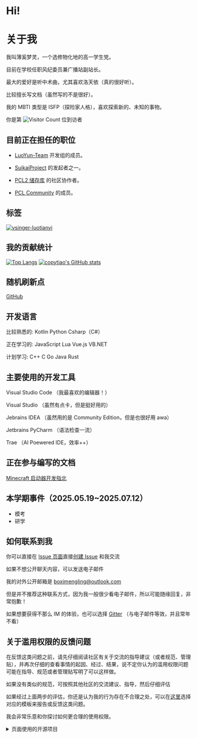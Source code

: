 # Hi!

# 关于我

我叫薄奚梦灵，一个选修物化地的高一学生党。

目前在学校任职风纪委员兼广播站副站长。

最大的爱好是听中术曲，尤其喜欢洛天依（真的很好听）。

比较擅长写文档（虽然写的不是很好）。

我的 MBTI 类型是 ISFP（探险家人格），喜欢探索新的、未知的事物。

你是第 ![Visitor Count](https://profile-counter.glitch.me/copytiao/count.svg) 位到访者

## 目前正在担任的职位

- [LuoYun-Team](https://github.com/LuoYun-Team/) 开发组的成员。

- [SuikaiProject](https://github.com/SuikaiProject) 的发起者之一。

- [PCL2 储存库](https://github.com/Hex-Dragon/PCL2/) 的社区协作者。

- [PCL Community](https://github.com/PCL-Community) 的成员。

## 标签

[![vsinger-luotianyi](https://img.shields.io/badge/Vsinger-%E6%B4%9B%E5%A4%A9%E4%BE%9D-blue.svg?style=for-the-badge)](https://space.bilibili.com/36081646)

## 我的贡献统计
[![Top Langs](https://github-readme-stats.vercel.app/api/top-langs/?username=copytiao)](https://github.com/anuraghazra/github-readme-stats)
[![copytiao's GitHub stats](https://github-readme-stats.vercel.app/api?username=copytiao)](https://github.com/anuraghazra/github-readme-stats)

## 随机刷新点

[GitHub](https://github.com/)



## 开发语言

比较熟悉的: Kotlin Python Csharp（C#）

正在学习的:  JavaScript Lua Vue.js VB.NET

计划学习: C++ C Go Java Rust

## 主要使用的开发工具

Visual Studio Code （我最喜欢的编辑器！）

Visual Studio （虽然有点卡，但是挺好用的）

Jebrains IDEA （虽然用的是 Community Edition，但是也很好用 awa）

Jetbrains PyCharm （语法检查一流）

Trae （AI Poewered IDE，效率++）

## 正在参与编写的文档

[Minecraft 启动器开发指北](https://github.com/LuoYun-Team/MinecraftLauncherWiki)

## 本学期事件（2025.05.19~2025.07.12）

- 模考
- 研学

## 如何联系到我

你可以直接在 [Issue 页面](https://github.com/copytiao/copytiao/issues)直接[创建 Issue]([https://github.com/copytiao/copytiao/issues/new](https://github.com/copytiao/copytiao/issues/new?assignees=copytiao&labels=Talk%2CWait+for+review&projects=&template=-talk--talk-with-me.md&title=%5BTalk%5D+)) 和我交流

如果不想公开聊天内容，可以发送电子邮件

我的对外公开邮箱是 boximengling@outlook.com

但是并不推荐这种联系方式，因为我一般很少看电子邮件，所以可能随缘回复，非常抱歉！

如果想要获得不那么 IM 的体验，也可以选择 [Gitter](https://matrix.to/#/@copytiao:gitter.im) （与电子邮件等效，并且常年不看）

## 关于滥用权限的反馈问题

在反馈这类问题之前，请先仔细阅读社区有关于交流的指导建议（或者规范、管理贴），并再次仔细的查看事情的起因、经过、结果，说不定你认为的滥用权限问题可能在指导、规范或者管理贴写明了可以这样做。

如果没有类似的规范，可按照其他社区的交流建议、指导，然后仔细评估

如果经过上面两步的评估，你还是认为我的行为存在不合理之处，可以在[这里](https://github.com/copytiao/copytiao/issues)选择对应的模板来报告或反馈这类问题。

我会非常乐意和你探讨如何更合理的使用权限。

<details>
<summary>页面使用的开源项目</summary>  

  [anuraghazra/github-readme-stats](https://github.com/anuraghazra/github-readme-stats/blob/master/docs/readme_cn.md)

</details>
